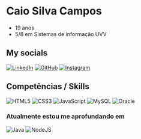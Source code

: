 # Caio Silva Campos
- 19 anos
- 5/8 em Sistemas de informação UVV

## My socials
[![LinkedIn](https://img.shields.io/badge/LinkedIn-000?style=for-the-badge&logo=linkedin&logoColor=0E76A8)](https://www.linkedin.com/in/caio-silva-4ab2aa275/)
[![GitHub](https://img.shields.io/badge/github-%23121011.svg?style=for-the-badge&logo=github&logoColor=white)](https://github.com/CaioSilvaCampos)
[![Instagram](https://img.shields.io/badge/Instagram-000?style=for-the-badge&logo=instagram)](https://www.instagram.com/_caio_campos/)


## Competências / Skills
![HTML5](https://img.shields.io/badge/HTML5-000?style=for-the-badge&logo=html5)
![CSS3](https://img.shields.io/badge/CSS3-000?style=for-the-badge&logo=css3&logoColor=264CE4)
![JavaScript](https://img.shields.io/badge/JavaScript-000?style=for-the-badge&logo=javascript)
![MySQL](https://img.shields.io/badge/mysql-%2300f.svg?style=for-the-badge&logo=mysql&logoColor=white)
![Oracle](https://img.shields.io/badge/Oracle-F80000?style=for-the-badge&logo=oracle&logoColor=white)


### Atualmente estou me aprofundando em
![Java](https://img.shields.io/badge/java-%23ED8B00.svg?style=for-the-badge&logo=openjdk&logoColor=white)
![NodeJS](https://img.shields.io/badge/node.js-6DA55F?style=for-the-badge&logo=node.js&logoColor=white)

